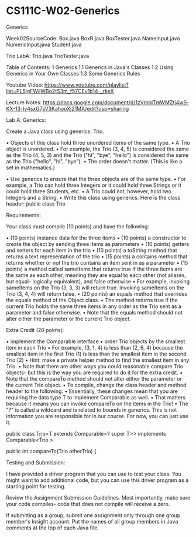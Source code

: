 # CS111C-W02-Generics
Generics 

Week02SourceCode: 
  Box.java
  BoxR.java
  BoxTester.java
  NameInput.java
  NumericInput.java
  Student.java

Trio LabA: 
  Trio.java
  TrioTester.java

Table of Contents:
  1 Generics
    1.1 Generics in Java's Classes
    1.2 Using Generics in Your Own Classes
    1.3 Some Generics Rules
  
Youtube Video: 
https://www.youtube.com/playlist?list=PL5igFWijWBo2tS3m_f57CEv1b14-_rkeX
  
Lecture Notes: 
https://docs.google.com/document/d/1zVmbITmWMZtj4wS-KX-13-lv4sxG7sV3KahooXj21MA/edit?usp=sharing
  
  
Lab A: Generics: 

Create a Java class using generics: Trio.

• Objects of this class hold three unordered items of the same type. 
• A Trio object is unordered.
  • For example, the Trio (3, 4, 5) is considered the same as the Trio (4, 5, 3) and the Trio ("hi", "bye",       "hello") is considered the same as the Trio ("hello", "hi", "bye").
  • The order doesn't matter. (This is like a set in mathematics.)

• Use generics to ensure that the three objects are of the same type. 
  • For example, a Trio can hold three Integers or it could hold three Strings or it could hold three        Students, etc.
  • A Trio could not, however, hold two Integers and a String.
• Write this class using generics. Here is the class header: public class Trio<T>

Requirements:

Your class must compile (10 points) and have the following:

• (10 points) instance data for the three items
• (10 points) a constructor to create the object by sending three items as parameters
• (10 points) getters and setters for each item in the trio
• (10 points) a toString method that returns a text representation of the trio 
• (15 points) a contains method that returns whether or not the trio contains an item sent in as a parameter
• (15 points) a method called sameItems that returns true if the three items are the same as each other, meaning they are equal to each other (not aliases, but equal- logically equivalent), and false otherwise
  • For example, invoking sameItems on the Trio (3, 3, 3) will return true. Invoking sameItems on the Trio (3, 4, 4) will return false.
• (20 points) an equals method that overrides the equals method of the Object class.
  • The method returns true if the current Trio holds the same three items in any order as the Trio sent as a parameter and false otherwise.
  • Note that the equals method should not alter either the parameter or the current Trio object.

Extra Credit (20 points):

• implement the Comparable interface
• order Trio objects by the smallest item in each Trio
  • For example, (3, 1, 4) is less than (2, 6, 4) because the smallest item in the first Trio (1) is less than the smallest item in the second Trio (2)
• Hint: make a private helper method to find the smallest item in any Trio.
• Note that there are other ways you could reasonable compare Trio objects- but this is the way you are required to do it for the extra credit.
• Note that the compareTo method should not alter either the parameter or the current Trio object.
• To compile, change the class header and method header to the following.
  • Essentially, these changes mean that you are requiring the data type T to implement Comparable as well.
  • That matters because it means you can invoke compareTo on the items in the Trio!
  • The "?" is called a wildcard and is related to bounds in generics. This is not information you are responsible for in our course. For now, you can just use it.
   
   public class Trio<T extends Comparable<? super T>> implements Comparable<Trio <T>>

   public int compareTo(Trio<T> otherTrio) {

Testing and Submission:

I have provided a driver program that you can use to test your class. You might want to add additional code, but you can use this driver program as a starting point for testing.

Review the Assignment Submission Guidelines. Most importantly, make sure your code compiles- code that does not compile will receive a zero.

If submitting as a group, submit one assignment only through one group member's Insight account. Put the names of all group members in Java comments at the top of each Java file.
